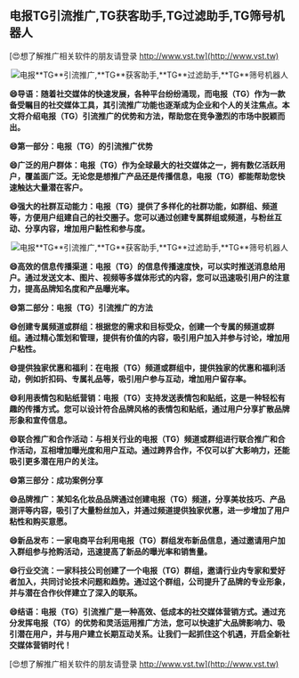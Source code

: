 ## **电报**TG**引流推广,**TG**获客助手,**TG**过滤助手,**TG**筛号机器人**

[😍想了解推广相关软件的朋友请登录 http://www.vst.tw](http://www.vst.tw)

 <center><img src="https://vst.tw/MP4/tuiguang/png/2.png" alt="电报**TG**引流推广,**TG**获客助手,**TG**过滤助手,**TG**筛号机器人"></center>

**😄导语：随着社交媒体的快速发展，各种平台纷纷涌现，而电报（**TG**）作为一款备受瞩目的社交媒体工具，其引流推广功能也逐渐成为企业和个人的关注焦点。本文将介绍电报（**TG**）引流推广的优势和方法，帮助您在竞争激烈的市场中脱颖而出。**

**😄第一部分：电报（**TG**）的引流推广优势**

**😄广泛的用户群体：电报（**TG**）作为全球最大的社交媒体之一，拥有数亿活跃用户，覆盖面广泛。无论您是想推广产品还是传播信息，电报（**TG**）都能帮助您快速触达大量潜在客户。**

**😄强大的社群互动能力：电报（**TG**）提供了多样化的社群功能，如群组、频道等，方便用户组建自己的社交圈子。您可以通过创建专属群组或频道，与粉丝互动、分享内容，增加用户黏性和参与度。**

 <center><img src="https://vst.tw/MP4/tuiguang/png/3.png" alt="电报**TG**引流推广,**TG**获客助手,**TG**过滤助手,**TG**筛号机器人"></center>

**😄高效的信息传播渠道：电报（**TG**）的信息传播速度快，可以实时推送消息给用户。通过发送文本、图片、视频等多媒体形式的内容，您可以迅速吸引用户的注意力，提高品牌知名度和产品曝光率。**

**😄第二部分：电报（**TG**）引流推广的方法**

**😄创建专属频道或群组：根据您的需求和目标受众，创建一个专属的频道或群组。通过精心策划和管理，提供有价值的内容，吸引用户加入并参与讨论，增加用户粘性。**

**😄提供独家优惠和福利：在电报（**TG**）频道或群组中，提供独家的优惠和福利活动，例如折扣码、专属礼品等，吸引用户参与互动，增加用户留存率。**

**😄利用表情包和贴纸营销：电报（**TG**）支持发送表情包和贴纸，这是一种轻松有趣的传播方式。您可以设计符合品牌风格的表情包和贴纸，通过用户分享扩散品牌形象和宣传信息。**

**😄联合推广和合作活动：与相关行业的电报（**TG**）频道或群组进行联合推广和合作活动，互相增加曝光度和用户互动。通过跨界合作，不仅可以扩大影响力，还能吸引更多潜在用户的关注。**

**😄第三部分：成功案例分享**

**😄品牌推广：某知名化妆品品牌通过创建电报（**TG**）频道，分享美妆技巧、产品测评等内容，吸引了大量粉丝加入，并通过频道提供独家优惠，进一步增加了用户粘性和购买意愿。**

**😄新品发布：一家电商平台利用电报（**TG**）群组发布新品信息，通过邀请用户加入群组参与抢购活动，迅速提高了新品的曝光率和销售量。**

**😄行业交流：一家科技公司创建了一个电报（**TG**）群组，邀请行业内专家和爱好者加入，共同讨论技术问题和趋势。通过这个群组，公司提升了品牌的专业形象，并与潜在合作伙伴建立了深入的联系。**

**😄结语：电报（**TG**）引流推广是一种高效、低成本的社交媒体营销方式。通过充分发挥电报（**TG**）的优势和灵活运用推广方法，您可以快速扩大品牌影响力、吸引潜在用户，并与用户建立长期互动关系。让我们一起抓住这个机遇，开启全新社交媒体营销时代！**

[😍想了解推广相关软件的朋友请登录 http://www.vst.tw](http://www.vst.tw)



